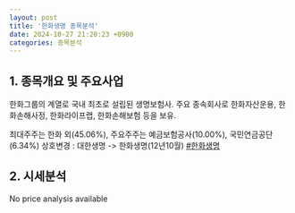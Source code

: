 ```yaml
---
layout: post
title: '한화생명 종목분석'
date: 2024-10-27 21:20:23 +0900
categories: 종목분석
---
```


## 1. 종목개요 및 주요사업

한화그룹의 계열로 국내 최초로 설립된 생명보험사. 주요 종속회사로 한화자산운용, 한화손해사정, 한화라이프랩, 한화손해보험 등을 보유. 

최대주주는 한화 외(45.06%), 주요주주는 예금보험공사(10.00%), 국민연금공단(6.34%) 상호변경 : 대한생명 -> 한화생명(12년10월)
[#한화생명](#)

## 2. 시세분석

No price analysis available
